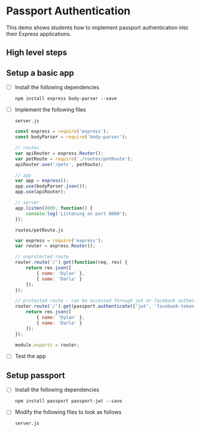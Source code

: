 # Passport Authentication

This demo shows students how to implement passport authentication into their Express applications.

## High level steps

## Setup a basic app

- [ ] Install the following dependencies
	
	`npm install express body-parser --save`

- [ ] Implement the following files

	`server.js`

	```js
	const express = require('express');
	const bodyParser = require('body-parser');
	
	// routes
	var apiRouter = express.Router();
	var petRoute = require('./routes/petRoute');
	apiRouter.use('/pets', petRoute);
	
	// app
	var app = express();
	app.use(bodyParser.json());
	app.use(apiRouter);
	
	// server
	app.listen(8000, function() {
		console.log('Listening on port 8000');
	});
	```

	`routes/petRoute.js`
	
	```js
	var express = require('express');
	var router = express.Router();

	// unprotected route	
	router.route('/').get(function(req, res) {
		return res.json([
			{ name: 'Dylan' },
			{ name: 'Darla' }
		]);
	});
	
	// protected route - can be accessed through jwt or facebook authentication
	router.route('/').get(passport.authenticate(['jwt', 'facebook-token'], function(req, res) {
		return res.json([
			{ name: 'Dylan' },
			{ name: 'Darla' }
		]);
	});
	
	module.exports = router;
	```

- [ ] Test the app

## Setup passport

- [ ] Install the following dependencies
	
	`npm install passport passport-jwt --save`

- [ ] Modify the following files to look as follows

	`server.js`
		